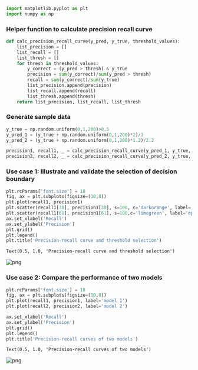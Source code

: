 

```python
import matplotlib.pyplot as plt
import numpy as np
```

### Helper function to calculate precision recall curve


```python
def calc_precision_recall_curve(y_pred, y_true, threshold_values):
    list_precision = []
    list_recall = []
    list_thresh = []
    for thresh in threshold_values:
        y_correct = (y_pred > thresh) & y_true
        precision = sum(y_correct)/sum(y_pred > thresh)
        recall = sum(y_correct)/sum(y_true)
        list_precision.append(precision)
        list_recall.append(recall)
        list_thresh.append(thresh)
    return list_precision, list_recall, list_thresh
```

### Generate sample data


```python
y_true = np.random.uniform(0,1,200)>0.5
y_pred_1 = (y_true + np.random.uniform(0,1,200)*2)/3
y_pred_2 = (y_true + np.random.uniform(0,1,200)*1.2)/2.2

precision1, recall1, _ = calc_precision_recall_curve(y_pred_1, y_true, np.arange(0.0,1.0,0.01))
precision2, recall2, _ = calc_precision_recall_curve(y_pred_2, y_true, np.arange(0.0,1.0,0.01))
```

### Use case 1: Illustrate and validate the selection of decision boundary


```python
plt.rcParams['font.size'] = 18
fig, ax = plt.subplots(figsize=(10,8))
plt.plot(recall1, precision1)
plt.scatter(recall1[30], precision1[30], s=100, c='darkorange', label='current threshold (0.30)')
plt.scatter(recall1[61], precision1[61], s=100,c='limegreen', label='optimal threshold (0.62)')
ax.set_xlabel('Recall')
ax.set_ylabel('Precision')
plt.grid()
plt.legend()
plt.title('Precision-recall curve and threshold selection')
```




    Text(0.5, 1.0, 'Precision-recall curve and threshold selection')




![png](precision_recall_plot_files/precision_recall_plot_6_1.png)


### Use case 2: Compare the performance of two models


```python
plt.rcParams['font.size'] = 18
fig, ax = plt.subplots(figsize=(10,8))
plt.plot(recall1, precision1, label='model 1')
plt.plot(recall2, precision2, label='model 2')

ax.set_xlabel('Recall')
ax.set_ylabel('Precision')
plt.grid()
plt.legend()
plt.title('Precision-recall curves of two models')
```




    Text(0.5, 1.0, 'Precision-recall curves of two models')




![png](precision_recall_plot_files/precision_recall_plot_8_1.png)

